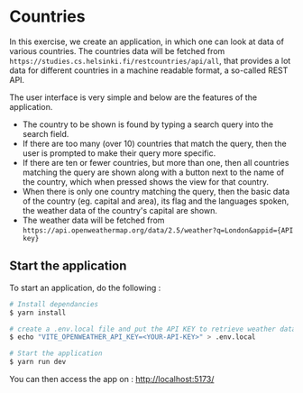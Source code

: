 # Countries

In this exercise, we create an application, in which one can look at data of various countries. The countries data will be fetched from `https://studies.cs.helsinki.fi/restcountries/api/all`, that provides a lot data for different countries in a machine readable format, a so-called REST API.

The user interface is very simple and below are the features of the application.

- The country to be shown is found by typing a search query into the search field.
- If there are too many (over 10) countries that match the query, then the user is prompted to make their query more specific.
- If there are ten or fewer countries, but more than one, then all countries matching the query are shown along with a button next to the name of the country, which when pressed shows the view for that country.
- When there is only one country matching the query, then the basic data of the country (eg. capital and area), its flag and the languages spoken, the weather data of the country's capital are shown.
- The weather data will be fetched from `https://api.openweathermap.org/data/2.5/weather?q=London&appid={API key}`

## Start the application

To start an application, do the following :

```bash
# Install dependancies
$ yarn install

# create a .env.local file and put the API KEY to retrieve weather data
$ echo "VITE_OPENWEATHER_API_KEY=<YOUR-API-KEY>" > .env.local

# Start the application
$ yarn run dev
```

You can then access the app on : [http://localhost:5173/](http://localhost:5173/)
